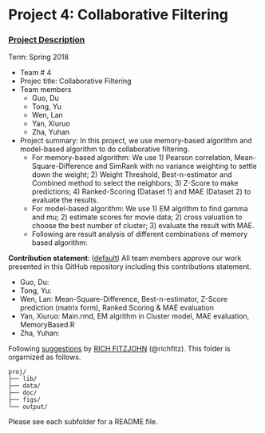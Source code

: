 # Project 4: Collaborative Filtering

### [Project Description](doc/project4_desc.md)

Term: Spring 2018

+ Team # 4
+ Projec title: Collaborative Filtering
+ Team members
	+ Guo, Du
	+ Tong, Yu
	+ Wen, Lan
	+ Yan, Xiuruo
	+ Zha, Yuhan
+ Project summary: In this project, we use memory-based algorithm and model-based algorithm to do collaborative filtering.
	+ For memory-based algorithm: We use 1) Pearson correlation, Mean-Square-Difference and SimRank with no variance weighting to settle down the weight; 2) Weight Threshold, Best-n-estimator and Combined method to select the neighbors; 3) Z-Score to make predictions; 4) Ranked-Scoring (Dataset 1) and MAE (Dataset 2) to evaluate the results.
	+ For model-based algorithm: We use 1) EM algrithm to find gamma and mu; 2) estimate scores for movie data; 2) cross valuation to choose the best number of cluster; 3) evaluate the result with MAE.
	+ Following are result analysis of different combinations of memory based algorithm:

	
**Contribution statement**: ([default](doc/a_note_on_contributions.md)) All team members approve our work presented in this GitHub repository including this contributions statement.
+ Guo, Du:   
+ Tong, Yu:  
+ Wen, Lan: Mean-Square-Difference, Best-n-estimator, Z-Score prediction (matrix form), Ranked Scoring & MAE evaluation
+ Yan, Xiuruo:  Main.rmd, EM algrithm in Cluster model, MAE evaluation, MemoryBased.R  
+ Zha, Yuhan:  

Following [suggestions](http://nicercode.github.io/blog/2013-04-05-projects/) by [RICH FITZJOHN](http://nicercode.github.io/about/#Team) (@richfitz). This folder is orgarnized as follows.

```
proj/
├── lib/
├── data/
├── doc/
├── figs/
└── output/
```

Please see each subfolder for a README file.
